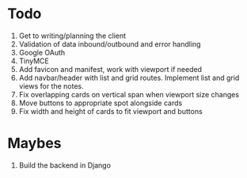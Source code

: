 # Todo


1. Get to writing/planning the client 
2. Validation of data inbound/outbound and error handling 
3. Google OAuth 
4. TinyMCE
5. Add favicon and manifest, work with viewport if needed
6. Add navbar/header with list and grid routes. Implement list and grid views for the notes. 
7. Fix overlapping cards on vertical span when viewport size changes
8. Move buttons to appropriate spot alongside cards
9. Fix width and height of cards to fit viewport and buttons

# Maybes

1. Build the backend in Django